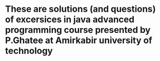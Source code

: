 # These are solutions (and questions) of excersices in java advanced programming course presented by P.Ghatee at Amirkabir university of technology